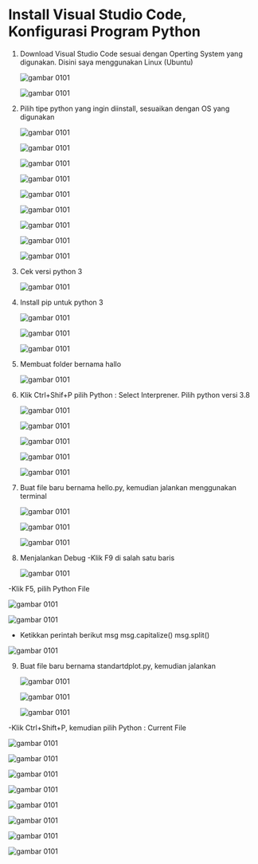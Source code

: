 # Install Visual Studio Code, Konfigurasi Program Python #

1. Download Visual Studio Code sesuai dengan Operting System yang digunakan. Disini saya menggunakan Linux (Ubuntu)
   
   ![gambar 0101](https://github.com/MegaOktavian/rhymes/blob/master/gambar%20naive/01-01/latihan%202/Screenshot%20from%202020-03-02%2003-36-25.png)
   
   ![gambar 0101](https://github.com/MegaOktavian/rhymes/blob/master/gambar%20naive/01-01/latihan%202/Screenshot%20from%202020-03-02%2003-38-43.png)

2. Pilih tipe python yang ingin diinstall, sesuaikan dengan OS yang digunakan

   ![gambar 0101](https://github.com/MegaOktavian/rhymes/blob/master/gambar%20naive/01-01/latihan%202/Screenshot%20from%202020-03-02%2003-38-50.png)
   
   ![gambar 0101](https://github.com/MegaOktavian/rhymes/blob/master/gambar%20naive/01-01/latihan%202/Screenshot%20from%202020-03-02%2003-39-28.png)
   
   ![gambar 0101](https://github.com/MegaOktavian/rhymes/blob/master/gambar%20naive/01-01/latihan%202/Screenshot%20from%202020-03-02%2003-40-47.png)
   
   ![gambar 0101](https://github.com/MegaOktavian/rhymes/blob/master/gambar%20naive/01-01/latihan%202/Screenshot%20from%202020-03-02%2003-41-08.png)
   
   ![gambar 0101](https://github.com/MegaOktavian/rhymes/blob/master/gambar%20naive/01-01/latihan%202/Screenshot%20from%202020-03-02%2003-43-53.png)
   
   ![gambar 0101](https://github.com/MegaOktavian/rhymes/blob/master/gambar%20naive/01-01/latihan%202/Screenshot%20from%202020-03-02%2003-44-12.png)
   
   ![gambar 0101](https://github.com/MegaOktavian/rhymes/blob/master/gambar%20naive/01-01/latihan%202/Screenshot%20from%202020-03-02%2003-44-29.png)
   
   ![gambar 0101](https://github.com/MegaOktavian/rhymes/blob/master/gambar%20naive/01-01/latihan%202/Screenshot%20from%202020-03-02%2003-46-57.png)
   
   ![gambar 0101](https://github.com/MegaOktavian/rhymes/blob/master/gambar%20naive/01-01/latihan%202/Screenshot%20from%202020-03-02%2003-47-57.png)
   
3. Cek versi python 3

   ![gambar 0101](https://github.com/MegaOktavian/rhymes/blob/master/gambar%20naive/01-01/latihan%202/Screenshot%20from%202020-03-02%2003-52-29.png)

4. Install pip untuk python 3

   ![gambar 0101](https://github.com/MegaOktavian/rhymes/blob/master/gambar%20naive/01-01/latihan%202/Screenshot%20from%202020-03-02%2011-08-34.png)
   
   ![gambar 0101](https://github.com/MegaOktavian/rhymes/blob/master/gambar%20naive/01-01/latihan%202/Screenshot%20from%202020-03-02%2011-09-21.png)
   
   ![gambar 0101](https://github.com/MegaOktavian/rhymes/blob/master/gambar%20naive/01-01/latihan%202/Screenshot%20from%202020-03-02%2011-09-25.png)
   
5. Membuat folder bernama hallo

   ![gambar 0101](https://github.com/MegaOktavian/rhymes/blob/master/gambar%20naive/01-01/latihan%202/Screenshot%20from%202020-03-02%2011-12-16.png)
   
6. Klik Ctrl+Shif+P pilih Python : Select Interprener. Pilih python versi 3.8
   
   ![gambar 0101](https://github.com/MegaOktavian/rhymes/blob/master/gambar%20naive/01-01/latihan%202/Screenshot%20from%202020-03-02%2011-12-22.png)
   
   ![gambar 0101](https://github.com/MegaOktavian/rhymes/blob/master/gambar%20naive/01-01/latihan%202/Screenshot%20from%202020-03-02%2011-12-54.png)
   
   ![gambar 0101](https://github.com/MegaOktavian/rhymes/blob/master/gambar%20naive/01-01/latihan%202/Screenshot%20from%202020-03-02%2011-13-38.png)
   
   ![gambar 0101](https://github.com/MegaOktavian/rhymes/blob/master/gambar%20naive/01-01/latihan%202/Screenshot%20from%202020-03-02%2011-14-02.png)
   
   ![gambar 0101](https://github.com/MegaOktavian/rhymes/blob/master/gambar%20naive/01-01/latihan%202/Screenshot%20from%202020-03-02%2011-14-02.png)
   
7. Buat file baru bernama hello.py, kemudian jalankan menggunakan terminal
   
   ![gambar 0101](https://github.com/MegaOktavian/rhymes/blob/master/gambar%20naive/01-01/latihan%202/Screenshot%20from%202020-03-02%2011-14-02.png)
   
   ![gambar 0101](https://github.com/MegaOktavian/rhymes/blob/master/gambar%20naive/01-01/latihan%202/Screenshot%20from%202020-03-02%2011-16-40.png)
   
   ![gambar 0101](https://github.com/MegaOktavian/rhymes/blob/master/gambar%20naive/01-01/latihan%202/Screenshot%20from%202020-03-02%2011-16-51.png)
   
8. Menjalankan Debug
  -Klik F9 di salah satu baris
   
   ![gambar 0101](https://github.com/MegaOktavian/rhymes/blob/master/gambar%20naive/01-01/latihan%202/Screenshot%20from%202020-03-02%2011-20-54.png)
   
  -Klik F5, pilih Python File
   
   ![gambar 0101](https://github.com/MegaOktavian/rhymes/blob/master/gambar%20naive/01-01/latihan%202/Screenshot%20from%202020-03-02%2011-21-12.png)
   
   ![gambar 0101](https://github.com/MegaOktavian/rhymes/blob/master/gambar%20naive/01-01/latihan%202/Screenshot%20from%202020-03-02%2011-21-32.png)
  
  - Ketikkan perintah berikut
    msg
    msg.capitalize()
    msg.split()
                        
   ![gambar 0101](https://github.com/MegaOktavian/rhymes/blob/master/gambar%20naive/01-01/latihan%202/Screenshot%20from%202020-03-02%2011-21-32.png)
   
9. Buat file baru bernama standartdplot.py, kemudian jalankan

   ![gambar 0101](https://github.com/MegaOktavian/rhymes/blob/master/gambar%20naive/01-01/latihan%202/Screenshot%20from%202020-03-02%2011-24-04.png)
   
   ![gambar 0101](https://github.com/MegaOktavian/rhymes/blob/master/gambar%20naive/01-01/latihan%202/Screenshot%20from%202020-03-02%2011-24-36.png)
   
   ![gambar 0101](https://github.com/MegaOktavian/rhymes/blob/master/gambar%20naive/01-01/latihan%202/Screenshot%20from%202020-03-02%2011-25-17.png)
   
  -Klik Ctrl+Shift+P, kemudian pilih Python : Current File
  
   ![gambar 0101](https://github.com/MegaOktavian/rhymes/blob/master/gambar%20naive/01-01/latihan%202/Screenshot%20from%202020-03-02%2011-27-42.png)
   
   ![gambar 0101]()
   
   ![gambar 0101]()
   
   ![gambar 0101]()
   
   ![gambar 0101]()
   
   ![gambar 0101]()
   
   ![gambar 0101]()
   
   ![gambar 0101]()
